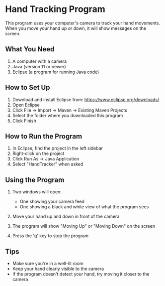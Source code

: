 # Hand Tracking Program

This program uses your computer's camera to track your hand movements. When you move your hand up or down, it will show messages on the screen.

## What You Need

1. A computer with a camera
2. Java (version 11 or newer)
3. Eclipse (a program for running Java code)

## How to Set Up

1. Download and install Eclipse from: https://www.eclipse.org/downloads/
2. Open Eclipse
3. Click File -> Import -> Maven -> Existing Maven Projects
4. Select the folder where you downloaded this program
5. Click Finish

## How to Run the Program

1. In Eclipse, find the project in the left sidebar
2. Right-click on the project
3. Click Run As -> Java Application
4. Select "HandTracker" when asked

## Using the Program

1. Two windows will open:
   - One showing your camera feed
   - One showing a black and white view of what the program sees

2. Move your hand up and down in front of the camera
3. The program will show "Moving Up" or "Moving Down" on the screen
4. Press the 'q' key to stop the program

## Tips

- Make sure you're in a well-lit room
- Keep your hand clearly visible to the camera
- If the program doesn't detect your hand, try moving it closer to the camera 